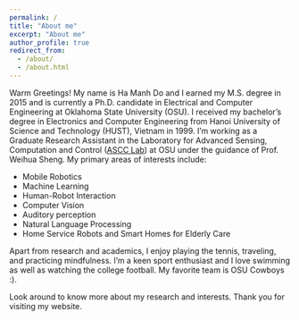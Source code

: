 ```yaml
---
permalink: /
title: "About me"
excerpt: "About me"
author_profile: true
redirect_from:
  - /about/
  - /about.html
---
```

Warm Greetings! My name is Ha Manh Do and I earned my M.S. degree in 2015 and is currently a Ph.D. candidate in Electrical and Computer Engineering at Oklahoma State University (OSU). I received my bachelor’s degree in Electronics and Computer Engineering from Hanoi University of Science and Technology (HUST), Vietnam in 1999. I’m working as a Graduate Research Assistant in the Laboratory for Advanced Sensing, Computation and Control ([ASCC Lab](https://ascc.okstate.edu/)) at OSU under the guidance of Prof. Weihua Sheng. My primary areas of interests include:

* Mobile Robotics
* Machine Learning
* Human-Robot Interaction
* Computer Vision
* Auditory perception
* Natural Language Processing
* Home Service Robots and Smart Homes for Elderly Care

Apart from research and academics, I enjoy playing the tennis, traveling, and practicing mindfulness. I’m a keen sport enthusiast and I love swimming as well as watching the college football. My favorite team is OSU Cowboys :).

Look around to know more about my research and interests. Thank you for visiting my website.
